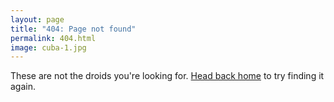 ```yaml
---
layout: page
title: "404: Page not found"
permalink: 404.html
image: cuba-1.jpg
---
```


<p class="lead">These are not the droids you're looking for. <a href="{{ site.baseurl }}/">Head back home</a> to try finding it again.</p>

